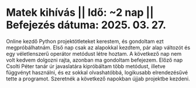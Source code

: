 # Matek kihívás || Idő: ~2 nap || Befejezés dátuma: 2025. 03. 27.

Online kezdő Python projektötleteket kerestem, és gondoltam ezt megpróbálhatnám. Első nap csak az alapokkal kezdtem, pár alap változót és egy véletlenszerű operátor metódust létre hoztam. A következő nap nem volt kedvem dolgozni rajta, azonban ma gondoltam befejezem. Előző nap Csolti Péter tanár úr javaslatára kipróbáltam több metódust, illetve függvényt használni, és ez sokkal olvashatóbbá, logikusabb elrendezésűvé tette a programot. Szeretnék a következő napokban újjab projektbe kezdeni.

